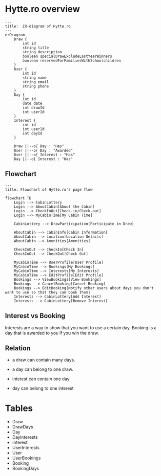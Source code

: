 # Hytte.ro overview

```mermaid
---
title:  ER-diagram of Hytte.ro
---
erDiagram
    Draw {
        int id
        string title
        string description
        boolean specialDrawExcludeLastYearWinners
        boolean reservedForFamiliesWithSchoolchildren
    }
    User {
        int id
        string name
        string email
        string phone
    }
    Day {
        int id
        date date
        int drawId
        int userId
    }
    Interest {
        int id
        int userId
        int dayId
    }

    Draw ||--o{ Day : "Has"
    User ||--o{ Day : "Awarded"
    User ||--o{ Interest : "Has"
    Day ||--o{ Interest : "Has"

```

## Flowchart

```mermaid
---
title: Flowchart of Hytte.ro's page flow
---
flowchart TD
    Login --> CabinLottery
    Login --> AboutCabin[About the Cabin]
    Login --> CheckInOut[Check-in/Check-out]
    Login --> MyCabinTime[My Cabin Time]

    CabinLottery --> DrawParticipation[Participate in Draw]

    AboutCabin --> CabinInfo[Cabin Information]
    AboutCabin --> Location[Location Details]
    AboutCabin --> Amenities[Amenities]

    CheckInOut --> CheckIn[Check In]
    CheckInOut --> CheckOut[Check Out]

    MyCabinTime --> UserProfile[User Profile]
    MyCabinTime --> Bookings[My Bookings]
    MyCabinTime --> Interests[My Interests]
    MyCabinTime --> EditProfile[Edit Profile]
    Bookings --> ViewBookings[View Bookings]
    Bookings --> CancelBooking[Cancel Booking]
    Bookings --> EditBooking[Notify other users about days you don't want to use so that they can book them]
    Interests --> CabinLottery[Add Interest]
    Interests --> CabinLottery[Remove Interest]
```

## Interest vs Booking

Interests are a way to show that you want to use a certain day.
Booking is a day that is awarded to you if you win the draw.



## Relation 
- a draw can contain many days.
- a day can belong to one draw.

- interest can contain one day
- day can belong to one interest

# Tables

- Draw
- DrawDays
- Day
- DayInterests
- Interest
- UserInterests
- User
- UserBookings
- Booking
- BookingDays
